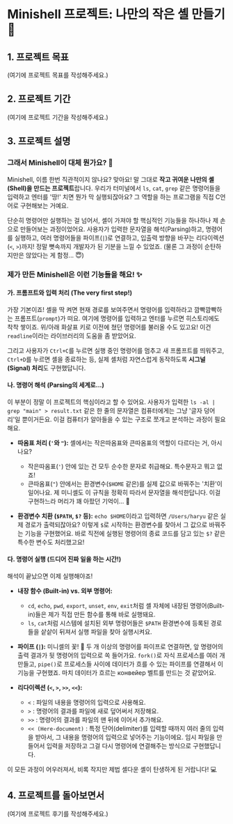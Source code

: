# Minishell 프로젝트: 나만의 작은 셸 만들기 🚀

## 1. 프로젝트 목표

(여기에 프로젝트 목표를 작성해주세요.)

## 2. 프로젝트 기간

(여기에 프로젝트 기간을 작성해주세요.)

## 3. 프로젝트 설명

### 그래서 Minishell이 대체 뭔가요? 🤔

Minishell, 이름 한번 직관적이지 않나요? 맞아요! 말 그대로 **작고 귀여운 나만의 셸(Shell)을 만드는 프로젝트**랍니다. 우리가 터미널에서 `ls`, `cat`, `grep` 같은 명령어들을 입력하고 엔터를 '땅!' 치면 뭔가 막 실행되잖아요? 그 역할을 하는 프로그램을 직접 C언어로 구현해보는 거예요.

단순히 명령어만 실행하는 걸 넘어서, 셸이 가져야 할 핵심적인 기능들을 하나하나 제 손으로 만들어보는 과정이었어요. 사용자가 입력한 문자열을 해석(Parsing)하고, 명령어를 실행하고, 여러 명령어들을 파이프(`|`)로 연결하고, 입출력 방향을 바꾸는 리다이렉션(`<`, `>`)까지! 정말 뼛속까지 개발자가 된 기분을 느낄 수 있었죠. (물론 그 과정이 순탄하지만은 않았다는 게 함정... 😇)

### 제가 만든 Minishell은 이런 기능들을 해요! ✨

#### 가. 프롬프트와 입력 처리 (The very first step!)

가장 기본이죠! 셸을 딱 켜면 현재 경로를 보여주면서 명령어를 입력하라고 깜빡깜빡하는 프롬프트(`prompt`)가 떠요. 여기에 명령어를 입력하고 엔터를 누르면 히스토리에도 착착 쌓이죠. 위/아래 화살표 키로 이전에 쳤던 명령어를 불러올 수도 있고요! 이건 `readline`이라는 라이브러리의 도움을 좀 받았어요.

그리고 사용자가 `Ctrl+C`를 누르면 실행 중인 명령어를 멈추고 새 프롬프트를 띄워주고, `Ctrl+D`를 누르면 셸을 종료하는 등, 실제 셸처럼 자연스럽게 동작하도록 **시그널(Signal) 처리**도 구현했답니다.

#### 나. 명령어 해석 (Parsing의 세계로...)

이 부분이 정말 이 프로젝트의 핵심이라고 할 수 있어요. 사용자가 입력한 `ls -al | grep "main" > result.txt` 같은 한 줄의 문자열은 컴퓨터에게는 그냥 '글자 덩어리'일 뿐이거든요. 이걸 컴퓨터가 알아들을 수 있는 구조로 쪼개고 분석하는 과정이 필요해요.

- **따옴표 처리 (`'`와 `"`):** 셸에서는 작은따옴표와 큰따옴표의 역할이 다르다는 거, 아시나요?
  - 작은따옴표(`'`) 안에 있는 건 모두 순수한 문자로 취급해요. 특수문자고 뭐고 없죠!
  - 큰따옴표(`"`) 안에서는 환경변수(`$HOME` 같은)를 실제 값으로 바꿔주는 '치환'이 일어나요.
  제 미니셸도 이 규칙을 정확히 따라서 문자열을 해석한답니다. 이걸 구현하느라 머리가 꽤 아팠던 기억이... 🤯

- **환경변수 치환 (`$PATH`, `$?` 등):** `echo $HOME`이라고 입력하면 `/Users/haryu` 같은 실제 경로가 출력되잖아요? 이렇게 `$`로 시작하는 환경변수를 찾아서 그 값으로 바꿔주는 기능을 구현했어요. 바로 직전에 실행된 명령어의 종료 코드를 담고 있는 `$?` 같은 특수한 변수도 처리했고요!

#### 다. 명령어 실행 (드디어 진짜 일을 하는 시간!)

해석이 끝났으면 이제 실행해야죠!

- **내장 함수 (Built-in) vs. 외부 명령어:**
  - `cd`, `echo`, `pwd`, `export`, `unset`, `env`, `exit`처럼 셸 자체에 내장된 명령어(Built-in)들은 제가 직접 만든 함수를 통해 바로 실행돼요.
  - `ls`, `cat`처럼 시스템에 설치된 외부 명령어들은 `$PATH` 환경변수에 등록된 경로들을 샅샅이 뒤져서 실행 파일을 찾아 실행시켜요.

- **파이프 (`|`):** 미니셸의 꽃! 🌸 두 개 이상의 명령어를 파이프로 연결하면, 앞 명령어의 출력 결과가 뒷 명령어의 입력으로 쏙 들어가요. `fork()`로 자식 프로세스를 여러 개 만들고, `pipe()`로 프로세스들 사이에 데이터가 흐를 수 있는 파이프를 연결해서 이 기능을 구현했죠. 마치 데이터가 흐르는 конвейер 벨트를 만드는 것 같았어요.

- **리다이렉션 (`<`, `>`, `>>`, `<<`):**
  - `<` : 파일의 내용을 명령어의 입력으로 사용해요.
  - `>` : 명령어의 결과를 파일에 새로 덮어써서 저장해요.
  - `>>` : 명령어의 결과를 파일의 맨 뒤에 이어서 추가해요.
  - `<< (Here-document)` : 특정 단어(delimiter)를 입력할 때까지 여러 줄의 입력을 받아서, 그 내용을 명령어의 입력으로 넣어주는 기능이에요. 임시 파일을 만들어서 입력을 저장하고 그걸 다시 명령어에 연결해주는 방식으로 구현했답니다.

이 모든 과정이 어우러져서, 비록 작지만 제법 셸다운 셸이 탄생하게 된 거랍니다! 💻

## 4. 프로젝트를 돌아보면서

(여기에 프로젝트 후기를 작성해주세요.)
